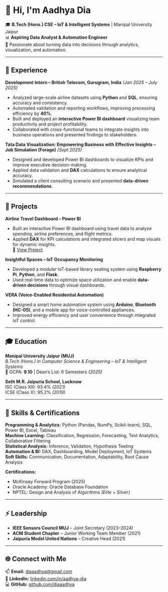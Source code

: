 # 👋 Hi, I'm Aadhya Dia

🎓 **B.Tech (Hons.) CSE – IoT & Intelligent Systems** | Manipal University Jaipur  
📊 **Aspiring Data Analyst & Automation Engineer**  
💼 Passionate about turning data into decisions through analytics, visualization, and automation.

---

## 💼 Experience

**Development Intern – British Telecom, Gurugram, India** *(Jan 2025 – July 2025)*  
- Analyzed large-scale airline datasets using **Python** and **SQL**, ensuring accuracy and consistency.  
- Automated validation and reporting workflows, improving processing efficiency by **40%**.  
- Built and deployed an **interactive Power BI dashboard** visualizing team productivity and project profitability.  
- Collaborated with cross-functional teams to integrate insights into business operations and presented findings to stakeholders.

**Tata Data Visualization: Empowering Business with Effective Insights – Job Simulation (Forage)** *(Sept 2025)*  
- Designed and developed Power BI dashboards to visualize KPIs and improve executive decision-making.  
- Applied data validation and **DAX** calculations to ensure analytical accuracy.  
- Simulated a client consulting scenario and presented **data-driven recommendations**.

---

## 🧠 Projects

**Airline Travel Dashboard – Power BI**  
- Built an interactive Power BI dashboard using travel data to analyze spending, airline preferences, and flight metrics.  
- Applied **DAX** for KPI calculations and integrated slicers and map visuals for dynamic insights.  
🔗 [View Project](https://github.com/diaaadhya/PowerBI-Airline-Insights)

**Insightful Spaces – IoT Occupancy Monitoring**  
- Developed a modular IoT-based library seating system using **Raspberry Pi**, **Python**, and **Flask**.  
- Used real-time data to optimize space utilization and enable **data-driven decisions** through visual dashboards.

**VERA (Voice-Enabled Residential Automation)**  
- Designed a smart home automation system using **Arduino**, **Bluetooth (HC-05)**, and a mobile app for voice-controlled appliances.  
- Improved energy efficiency and user convenience through integrated IoT control.

---

## 🎓 Education

**Manipal University Jaipur (MUJ)**  
*B.Tech (Hons.) in Computer Science & Engineering – IoT & Intelligent Systems*  
📘 GCPA: **9.10** | Dean’s List: 6 Semesters *(2025)*  

**Seth M.R. Jaipuria School, Lucknow**  
ISC (Class XII): 93.4% *(2021)*  
ICSE (Class X): 95.2% *(2019)*  

---

## 🧰 Skills & Certifications

**Programming & Analytics:** Python (Pandas, NumPy, Scikit-learn), SQL, Power BI, Excel, Tableau  
**Machine Learning:** Classification, Regression, Forecasting, Text Analytics, Collaborative Filtering  
**Statistical Analysis:** Inference, Validation, Hypothesis Testing  
**Automation & BI:** DAX, Dashboarding, Model Deployment, IoT Systems  
**Soft Skills:** Communication, Documentation, Adaptability, Root Cause Analysis  

**Certifications:**  
- McKinsey Forward Program (2025)  
- Oracle Academy: Oracle Database Foundation  
- NPTEL: Design and Analysis of Algorithms *(Elite + Silver)*  

---

## ⚡ Leadership
- **IEEE Sensors Council MUJ** – Joint Secretary (2023–2024)  
- **ACM Student Chapter** – Junior Working Team Member (2021)  
- **Jaipuria Model United Nations** – Creative Head (2021)  

---

## 🌐 Connect with Me
📫 **Email:** diaaadhya@gmail.com  
🔗 **LinkedIn:** [linkedin.com/in/aadhya-dia](https://www.linkedin.com/in/aadhya-dia)  
💻 **GitHub:** [github.com/diaaadhya](https://github.com/diaaadhya)
